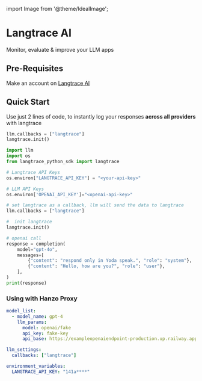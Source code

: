 import Image from '@theme/IdealImage';

# Langtrace AI

Monitor, evaluate & improve your LLM apps

## Pre-Requisites

Make an account on [Langtrace AI](https://langtrace.ai/login)

## Quick Start

Use just 2 lines of code, to instantly log your responses **across all providers** with langtrace

```python
llm.callbacks = ["langtrace"]
langtrace.init()
```

```python
import llm
import os
from langtrace_python_sdk import langtrace

# Langtrace API Keys
os.environ["LANGTRACE_API_KEY"] = "<your-api-key>"

# LLM API Keys
os.environ['OPENAI_API_KEY']="<openai-api-key>"

# set langtrace as a callback, llm will send the data to langtrace
llm.callbacks = ["langtrace"]

#  init langtrace
langtrace.init()

# openai call
response = completion(
    model="gpt-4o",
    messages=[
        {"content": "respond only in Yoda speak.", "role": "system"},
        {"content": "Hello, how are you?", "role": "user"},
    ],
)
print(response)
```

### Using with Hanzo Proxy

```yaml
model_list:
  - model_name: gpt-4
    llm_params:
      model: openai/fake
      api_key: fake-key
      api_base: https://exampleopenaiendpoint-production.up.railway.app/

llm_settings:
  callbacks: ["langtrace"]

environment_variables:
  LANGTRACE_API_KEY: "141a****"
```
